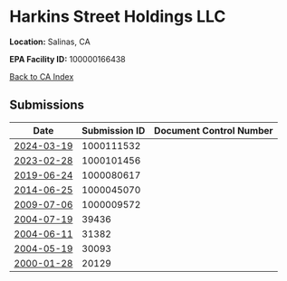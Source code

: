 # Harkins Street Holdings LLC

**Location:** Salinas, CA

**EPA Facility ID:** 100000166438

[Back to CA Index](../../index.md)

## Submissions

| Date | Submission ID | Document Control Number |
|------|--------------|-------------------------|
| [2024-03-19](submissions/1000111532.md) | 1000111532 |  |
| [2023-02-28](submissions/1000101456.md) | 1000101456 |  |
| [2019-06-24](submissions/1000080617.md) | 1000080617 |  |
| [2014-06-25](submissions/1000045070.md) | 1000045070 |  |
| [2009-07-06](submissions/1000009572.md) | 1000009572 |  |
| [2004-07-19](submissions/39436.md) | 39436 |  |
| [2004-06-11](submissions/31382.md) | 31382 |  |
| [2004-05-19](submissions/30093.md) | 30093 |  |
| [2000-01-28](submissions/20129.md) | 20129 |  |
